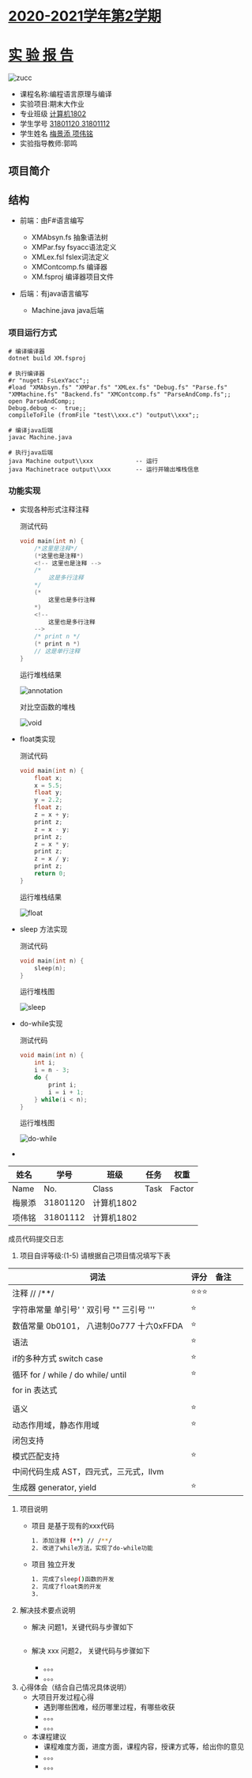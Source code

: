 # [2020-2021学年第2学期](http://sigcc.gitee.io/plc2021/#/lab/proj.final?id=_2020-2021学年第2学期)

# [**实 验 报 告**](http://sigcc.gitee.io/plc2021/#/lab/proj.final?id=实-验-报-告)

![zucc](zucc.png)

- 课程名称:编程语言原理与编译
- 实验项目:期末大作业
- 专业班级 <u>计算机1802</u>
- 学生学号 <u>31801120 31801112</u>
- 学生姓名 <u>梅景添 项伟铭</u>
- 实验指导教师:郭鸣

## 项目简介

## 结构

- 前端：由F#语言编写
  - XMAbsyn.fs        抽象语法树
  - XMPar.fsy           fsyacc语法定义
  - XMLex.fsl            fslex词法定义
  - XMContcomp.fs  编译器
  - XM.fsproj             编译器项目文件

- 后端：有java语言编写

  - Machine.java       java后端

### 项目运行方式

```F#
# 编译编译器
dotnet build XM.fsproj

# 执行编译器
#r "nuget: FsLexYacc";;
#load "XMAbsyn.fs" "XMPar.fs" "XMLex.fs" "Debug.fs" "Parse.fs" "XMMachine.fs" "Backend.fs" "XMContcomp.fs" "ParseAndComp.fs";;
open ParseAndComp;;
Debug.debug <-  true;;
compileToFile (fromFile "test\\xxx.c") "output\\xxx";;

# 编译java后端
javac Machine.java

# 执行java后端
java Machine output\\xxx			-- 运行
java Machinetrace output\\xxx		-- 运行并输出堆栈信息
```

### 功能实现

- 实现各种形式注释注释

  测试代码

  ```c
  void main(int n) {
      /*这里是注释*/
      (*这里也是注释*)
      <!-- 这里也是注释 -->
      /*
          这是多行注释
      */
      (*
          这里也是多行注释
      *)
      <!--
          这里也是多行注释
      -->
      /* print n */
      (* print n *)
      // 这是单行注释
  }
  ```

  运行堆栈结果

  ![annotation](annotation.png)

  对比空函数的堆栈

  ![void](void.png)

- float类实现

  测试代码

  ```c
  void main(int n) {
      float x;
      x = 5.5;
      float y;
      y = 2.2;
      float z;
      z = x + y;
      print z;
      z = x - y;
      print z;
      z = x * y;
      print z;
      z = x / y;
      print z;
      return 0;
  }
  ```

  运行堆栈结果

  ![float](float.png)

- sleep 方法实现

  测试代码

  ```C
  void main(int n) {
      sleep(n);
  }
  ```

  运行堆栈图

  ![sleep](sleep.png)

- do-while实现

  测试代码

  ```C
  void main(int n) {
      int i;
      i = n - 3;
      do {
          print i;
          i = i + 1;
      } while(i < n);
  }
  ```

  运行堆栈图

  ![do-while](do-while.png)

- 


| 姓名   | 学号     | 班级       | 任务 | 权重   |
| ------ | -------- | ---------- | ---- | ------ |
| Name   | No.      | Class      | Task | Factor |
| 梅景添 | 31801120 | 计算机1802 |      |        |
| 项伟铭 | 31801112 | 计算机1802 |      |        |

成员代码提交日志



1. 项目自评等级:(1-5) 请根据自己项目情况填写下表

| 词法                                      | 评分 | 备注 |      |
| ----------------------------------------- | ---- | ---- | ---- |
| 注释 // /**/                              | ⭐⭐⭐  |      |      |
| 字符串常量 单引号' ' 双引号 "" 三引号 ''' | ⭐    |      |      |
| 数值常量 0b0101， 八进制0o777 十六0xFFDA  | ⭐    |      |      |
| 语法                                      | ⭐    |      |      |
| if的多种方式 switch case                  | ⭐    |      |      |
| 循环 for / while / do while/ until        | ⭐    |      |      |
| for in 表达式                             |      |      |      |
|                                           |      |      |      |
| 语义                                      | ⭐    |      |      |
| 动态作用域，静态作用域                    | ⭐    |      |      |
| 闭包支持                                  |      |      |      |
| 模式匹配支持                              | ⭐    |      |      |
| 中间代码生成 AST，四元式，三元式，llvm    |      |      |      |
| 生成器 generator, yield                   | ⭐    |      |      |

1. 项目说明
   - 项目 是基于现有的xxx代码

     ```sh
     1. 添加注释 (**) // /**/
     2. 改进了while方法，实现了do-while功能
     ```

   - 项目 独立开发

     ```sh
     1. 完成了sleep()函数的开发
     2. 完成了float类的开发
     3. 
     ```
2. 解决技术要点说明
   - 解决  问题1，关键代码与步骤如下

     ```sh
     
     ```

   - 解决 xxx 问题2， 关键代码与步骤如下
     - 。。。
     - 。。。
3. 心得体会（结合自己情况具体说明）
   - 大项目开发过程心得
     - 遇到哪些困难，经历哪里过程，有哪些收获
     - 。。。
     - 。。。
   - 本课程建议
     - 课程难度方面，进度方面，课程内容，授课方式等，给出你的意见
     - 。。。
     - 。。。